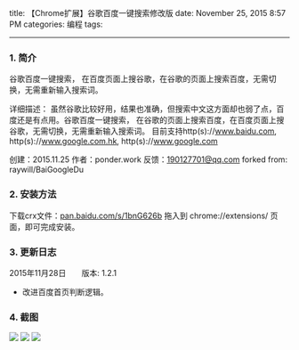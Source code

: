 title: 【Chrome扩展】谷歌百度一键搜索修改版 
date: November 25, 2015 8:57 PM 
categories: 编程
tags: 

---

### 1. 简介

谷歌百度一键搜索， 在百度页面上搜谷歌，在谷歌的页面上搜索百度，无需切换，无需重新输入搜索词。 

详细描述：
虽然谷歌比较好用，结果也准确，但搜索中文这方面却也弱了点，百度还是有点用。谷歌百度一键搜索， 在谷歌的页面上搜索百度，在百度页面上搜谷歌，无需切换，无需重新输入搜索词。
目前支持http(s)://www.baidu.com, http(s)://www.google.com.hk, http(s)://www.google.com

创建：2015.11.25
作者：ponder.work
反馈：190127701@qq.com
forked from: raywill/BaiGoogleDu


<!--more-->
### 2. 安装方法

下载crx文件：[pan.baidu.com/s/1bnG626b](http://pan.baidu.com/s/1bnG626b)
拖入到 chrome://extensions/ 页面，即可完成安装。

### 3. 更新日志
2015年11月28日　　版本: 1.2.1
- 改进百度首页判断逻辑。

### 4. 截图

![](http://i5.tietuku.com/e1a7dd1fb93c3487.png)
![](http://i5.tietuku.com/ff31dda13801e426.png)
![](http://i5.tietuku.com/2f63d95de731641e.png)



